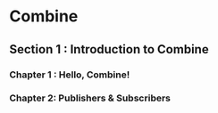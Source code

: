 # Combine

## Section 1 : Introduction to Combine
### Chapter 1 : Hello, Combine!
### Chapter 2: Publishers & Subscribers
